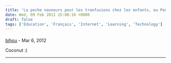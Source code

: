 ```yaml
---
title: 'La poche nounours pour les tranfusions chez les enfants, ou Pourquoi il est impératif d''apprendre aux enfants à se servir d''Internet'
date: Wed, 09 Feb 2011 15:08:16 +0000
draft: false
tags: ['Education', 'Français', 'Internet', 'Learning', 'Technology']
---
```



#### 
[bihou]( "rashop_anim974@hotmail.com") - <time datetime="2012-03-24 10:16:00">Mar 6, 2012</time>

Coconut :)
<hr />
